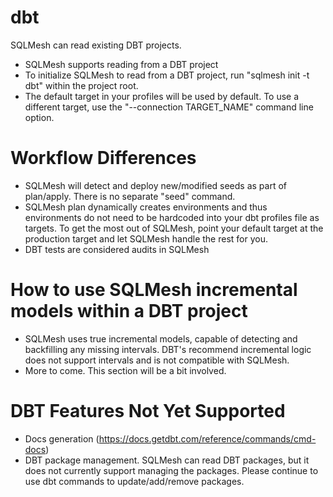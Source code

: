 # dbt

SQLMesh can read existing DBT projects.

- SQLMesh supports reading from a DBT project
- To initialize SQLMesh to read from a DBT project, run "sqlmesh init -t dbt" within the project root.
- The default target in your profiles will be used by default. To use a different target, use the "--connection TARGET_NAME" command line option.
# Workflow Differences
- SQLMesh will detect and deploy new/modified seeds as part of plan/apply. There is no separate "seed" command.
- SQLMesh plan dynamically creates environments and thus environments do not need to be hardcoded into your dbt profiles file as targets. To get the most out of SQLMesh, point your default target at the production target and let SQLMesh handle the rest for you.
- DBT tests are considered audits in SQLMesh

# How to use SQLMesh incremental models within a DBT project
- SQLMesh uses true incremental models, capable of detecting and backfilling any missing intervals. DBT's recommend incremental logic does not support intervals and is not compatible with SQLMesh.
- More to come. This section will be a bit involved.


# DBT Features Not Yet Supported
- Docs generation (https://docs.getdbt.com/reference/commands/cmd-docs)
- DBT package management. SQLMesh can read DBT packages, but it does not currently support managing the packages. Please continue to use dbt commands to update/add/remove packages.
